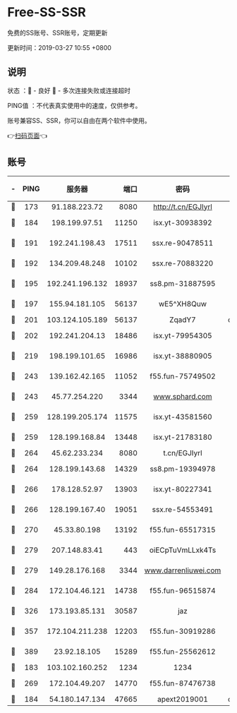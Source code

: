 # Free-SS-SSR

免费的SS账号、SSR账号，定期更新

更新时间：2019-03-27 10:55 +0800

## 说明

状态     ：🙂 - 良好 🙁 - 多次连接失败或连接超时

PING值   ：不代表真实使用中的速度，仅供参考。

账号兼容SS、SSR，你可以自由在两个软件中使用。

👉[扫码页面](https://liesauer.github.io/Free-SS-SSR/)👈

## 账号

|-|PING|服务器|端口|密码|加密方式|区域|
|:----:|:----:|:-----:|-----:|:----:|:----:|:----:|
|🙂|173|91.188.223.72|8080|http://t.cn/EGJIyrl|rc4-md5|RU|
|🙂|184|198.199.97.51|11250|isx.yt-30938392|aes-256-cfb|US|
|🙂|191|192.241.198.43|17511|ssx.re-90478511|aes-256-cfb|US|
|🙂|192|134.209.48.248|10102|ssx.re-70883220|aes-256-cfb|US|
|🙂|195|192.241.196.132|18937|ss8.pm-31887595|aes-256-cfb|US|
|🙂|197|155.94.181.105|56137|wE5^XH8Quw|aes-256-cfb|US|
|🙂|201|103.124.105.189|56137|ZqadY7|chacha20|US|
|🙂|202|192.241.204.13|18486|isx.yt-79954305|aes-256-cfb|US|
|🙂|219|198.199.101.65|16986|isx.yt-38880905|aes-256-cfb|US|
|🙂|243|139.162.42.165|11052|f55.fun-75749502|aes-256-cfb|SG|
|🙂|243|45.77.254.220|3344|www.sphard.com|aes-256-cfb|SG|
|🙂|259|128.199.205.174|11575|isx.yt-43581560|aes-256-cfb|SG|
|🙂|259|128.199.168.84|13448|isx.yt-21783180|aes-256-cfb|SG|
|🙂|264|45.62.233.234|8080|t.cn/EGJIyrl|rc4-md5|CA|
|🙂|264|128.199.143.68|14329|ss8.pm-19394978|aes-256-cfb|SG|
|🙂|266|178.128.52.97|13903|isx.yt-80227341|aes-256-cfb|SG|
|🙂|266|128.199.167.40|19051|ssx.re-54553491|aes-256-cfb|SG|
|🙂|270|45.33.80.198|13192|f55.fun-65517315|aes-256-cfb|US|
|🙂|279|207.148.83.41|443|oiECpTuVmLLxk4Ts|aes-256-cfb|AU|
|🙂|279|149.28.176.168|3344|www.darrenliuwei.com|aes-256-cfb|AU|
|🙂|284|172.104.46.121|14738|f55.fun-96515874|aes-256-cfb|SG|
|🙂|326|173.193.85.131|30587|jaz|aes-256-cfb|US|
|🙂|357|172.104.211.238|12203|f55.fun-30919286|aes-256-cfb|US|
|🙂|389|23.92.18.105|15289|f55.fun-25562612|aes-256-cfb|US|
|🙂|183|103.102.160.252|1234|1234|rc4-md5|JP|
|🙂|269|172.104.49.207|14770|f55.fun-87476738|aes-256-cfb|SG|
|🙁|184|54.180.147.134|47665|apext2019001|chacha20|KR|
